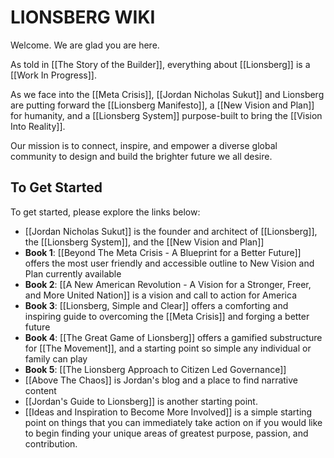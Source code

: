 # LIONSBERG WIKI

Welcome. We are glad you are here. 

As told in [[The Story of the Builder]], everything about [[Lionsberg]] is a [[Work In Progress]]. 

As we face into the [[Meta Crisis]], [[Jordan Nicholas Sukut]] and Lionsberg are putting forward the [[Lionsberg Manifesto]], a [[New Vision and Plan]] for humanity, and a [[Lionsberg System]] purpose-built to bring the [[Vision Into Reality]]. 

Our mission is to connect, inspire, and empower a diverse global community to design and build the brighter future we all desire. 

## To Get Started

To get started, please explore the links below: 

- [[Jordan Nicholas Sukut]] is the founder and architect of [[Lionsberg]], the [[Lionsberg System]], and the [[New Vision and Plan]]  
- **Book 1**: [[Beyond The Meta Crisis - A Blueprint for a Better Future]] offers the most user friendly and accessible outline to New Vision and Plan currently available  
- **Book 2**: [[A New American Revolution - A Vision for a Stronger, Freer, and More United Nation]] is a vision and call to action for America  
- **Book 3**: [[Lionsberg, Simple and Clear]] offers a comforting and inspiring guide to overcoming the [[Meta Crisis]] and forging a better future  
- **Book 4**: [[The Great Game of Lionsberg]] offers a gamified substructure for [[The Movement]], and a starting point so simple any individual or family can play  
- **Book 5**: [[The Lionsberg Approach to Citizen Led Governance]]   
- [[Above The Chaos]] is Jordan's blog and a place to find narrative content  
- [[Jordan's Guide to Lionsberg]] is another starting point. 
- [[Ideas and Inspiration to Become More Involved]] is a simple starting point on things that you can immediately take action on if you would like to begin finding your unique areas of greatest purpose, passion, and contribution. 
